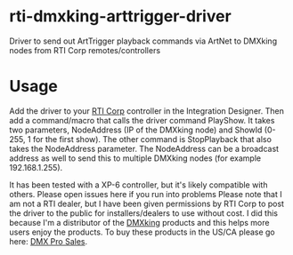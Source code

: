 # rti-dmxking-arttrigger-driver
Driver to send out ArtTrigger playback commands via ArtNet to DMXking nodes from RTI Corp remotes/controllers

# Usage
Add the driver to your [RTI Corp](http://rticorp.com/) controller in the Integration Designer. Then add a command/macro that calls the driver command PlayShow.
It takes two parameters, NodeAddress (IP of the DMXking node) and ShowId (0-255, 1 for the first show).
The other command is StopPlayback that also takes the NodeAddress parameter.
The NodeAddress can be a broadcast address as well to send this to multiple DMXking nodes (for example 192.168.1.255).

It has been tested with a XP-6 controller, but it's likely compatible with others. Please open issues here if you run into problems
Please note that I am not a RTI dealer, but I have been given permissions by RTI Corp to post the driver to the public for installers/dealers to
use without cost. I did this because I'm a distributor of the [DMXking](http://www.dmxking.com/) products and this helps more users enjoy the products.
To buy these products in the US/CA please go here: [DMX Pro Sales](https://dmxprosales.com/).
